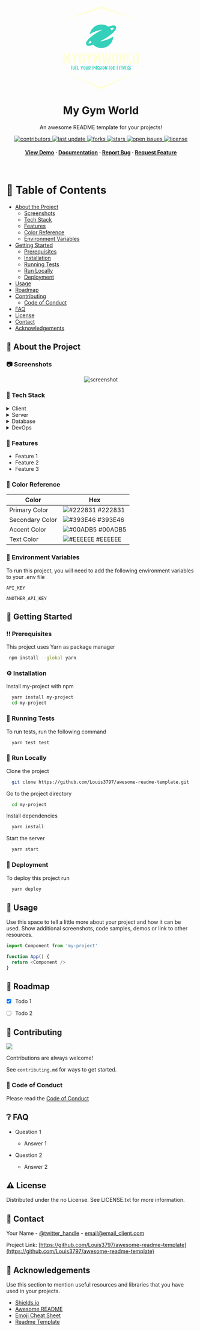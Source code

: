 <!--
Hey, thanks for using the awesome-readme-template template.  
If you have any enhancements, then fork this project and create a pull request 
or just open an issue with the label "enhancement".

Don't forget to give this project a star for additional support ;)
Maybe you can mention me or this repo in the acknowledgements too
-->
<div align="center">

  <div class="css-1vs2kf0" data-testid="editor-canvas-artboard"><div style="transform: scale(1);"><svg width="201.00790310400137" height="221.68300170898436" viewBox="0 0 350 386" class="css-1j8o68f"><defs id="SvgjsDefs5563"></defs><g id="SvgjsG5564" featurekey="rootContainer" transform="matrix(1,0,0,1,0,0)" fill="#fefed5"><path xmlns="http://www.w3.org/2000/svg" fill-rule="evenodd" d="M5,65 L175,0 L345, 65 L175, 10 z M5,306 L175,386 L345,301 L175, 376 z"></path></g><g id="SvgjsG5565" featurekey="symbolFeature-0" transform="matrix(0.13223012432085174,0,0,0.13223012432085174,105.03712515697485,85)" fill="#35d0ba"><defs xmlns="http://www.w3.org/2000/svg"></defs><g xmlns="http://www.w3.org/2000/svg"><path class="fil0" d="M539 0c91,0 175,29 243,78 100,-39 170,-51 212,-42 47,10 68,39 64,82 -2,28 -18,63 -47,101 -78,102 -263,247 -525,377 166,-22 322,-77 467,-171 -6,223 -189,402 -414,402 -111,0 -212,-44 -286,-116 -88,33 -150,42 -188,34 -47,-10 -68,-39 -65,-82 2,-29 19,-63 48,-102 78,-101 262,-247 525,-377 -156,21 -303,71 -440,155 35,-193 204,-339 406,-339zm-342 645c-17,-25 -31,-52 -43,-81 -16,17 -30,33 -41,47 -17,23 -28,41 -30,54 21,4 59,-2 114,-20zm653 -505c20,24 38,49 53,77 17,-17 31,-33 43,-48 17,-23 28,-41 30,-53 -23,-5 -64,2 -126,24z" style="fill: #35d0ba;"></path></g></g><g id="SvgjsG5566" featurekey="nameFeature-0" transform="matrix(1.699763527335376,0,0,1.699763527335376,-2.7196214816345194,198.60284091401712)" fill="#fefed5"><path d="M9.2 31.32 l-7.6 -19.32 l5.4 0 l4.2 10.6 l4.16 -10.6 l5.4 0 l-7.6 19.32 l-3.96 0 z M1.68 40 l0 -23.24 l5.04 12.84 l0 10.4 l-5.04 0 z M15.68 40 l0 -10.4 l5.04 -12.84 l0 23.24 l-5.04 0 z M30.079 40 l0 -10.4 l-6.36 -17.6 l5.36 0 l6.04 16.72 l0 11.28 l-5.04 0 z M36.159 26.64 l-2.68 -7.4 l2.6 -7.24 l5.36 0 z M53.358000000000004 40 l0 -5.04 l1.48 0 l0.76 -0.76 l0 -5.68 l-2.52 0 l0 -5.04 l7.56 0 l0 12.8 l-3.72 3.72 l-3.56 0 z M48.118 40 l-3.72 -3.72 l0 -6.08 l5.04 0 l0 4 l0.76 0.76 l1.48 0 l0 5.04 l-3.56 0 z M44.398 28.52 l0 -12.8 l3.72 -3.72 l3.56 0 l0 5.04 l-1.48 0 l-0.76 0.76 l0 10.72 l-5.04 0 z M55.598 20.96 l0 -3.16 l-0.76 -0.76 l-1.48 0 l0 -5.04 l3.56 0 l3.72 3.72 l0 5.24 l-5.04 0 z M69.95700000000001 40 l0 -10.4 l-6.36 -17.6 l5.36 0 l6.04 16.72 l0 11.28 l-5.04 0 z M76.037 26.64 l-2.68 -7.4 l2.6 -7.24 l5.36 0 z M91.876 31.32 l-7.6 -19.32 l5.4 0 l4.2 10.6 l4.16 -10.6 l5.4 0 l-7.6 19.32 l-3.96 0 z M84.35600000000001 40 l0 -23.24 l5.04 12.84 l0 10.4 l-5.04 0 z M98.356 40 l0 -10.4 l5.04 -12.84 l0 23.24 l-5.04 0 z M120.555 40 l-0.8 -5.12 l2.56 -16.36 l1.48 9.6 l2.52 -16.12 l5.12 0 l-4.36 28 l-6.52 0 z M110.755 40 l-4.36 -28 l5.12 0 l4.36 28 l-5.12 0 z M117.395 39.04 l-2.52 -16.36 l1.64 -10.68 l4.8 0 l0.16 1.08 z M143.514 40 l0 -5.04 l1.6 0 l0.76 -0.76 l0 -16.4 l-0.76 -0.76 l-1.6 0 l0 -5.04 l3.68 0 l3.72 3.72 l0 20.56 l-3.72 3.72 l-3.68 0 z M138.114 40 l-3.72 -3.72 l0 -20.56 l3.72 -3.72 l3.68 0 l0 5.04 l-1.6 0 l-0.76 0.76 l0 16.4 l0.76 0.76 l1.6 0 l0 5.04 l-3.68 0 z M166.073 40 l-2.72 -10.36 l-1.96 0 l0 -5.04 l3.16 0 l0.76 -0.76 l0 -6.04 l-0.76 -0.76 l-3.16 0 l0 -5.04 l5.24 0 l3.72 3.72 l0 10.2 l-2.16 2.2 l3.08 11.88 l-5.2 0 z M154.673 40 l0 -8.68 l5.04 0 l0 8.68 l-5.04 0 z M154.673 29.64 l0 -17.64 l5.04 0 l0 17.64 l-5.04 0 z M174.632 33.28 l0 -21.28 l5.04 0 l0 21.28 l-5.04 0 z M174.632 40 l0 -5.04 l5.04 0 l0 5.04 l-5.04 0 z M181.352 40 l0 -5.04 l6.16 0 l0 5.04 l-6.16 0 z M197.991 40 l0 -5.04 l3.72 0 l0.76 -0.76 l0 -16.4 l-0.76 -0.76 l-3.72 0 l0 -5.04 l5.8 0 l3.72 3.72 l0 20.56 l-3.72 3.72 l-5.8 0 z M191.27100000000002 40 l0 -28 l5.04 0 l0 28 l-5.04 0 z"></path></g><g id="SvgjsG5567" featurekey="sloganFeature-0" transform="matrix(1.261798451714725,0,0,1.261798451714725,35.031800754787696,269.44823717898026)" fill="#35d0ba"><path d="M6.88 6.4399999999999995 c0.22 0.12 0.22 0.36 0.02 0.48 c-0.1 0.06 -0.22 0.12 -0.34 0.14 c-0.22 0.04 -0.44 0.06 -0.66 0.08 c-1.08 0.04 -2.18 0.1 -3.26 0.16 c-0.1 0 -0.2 0.02 -0.38 0.06 c0.06 1.04 0.02 2.04 0.08 3.04 c0.3 0.04 0.54 0 0.8 -0.02 c0.28 -0.02 0.58 -0.04 0.86 -0.04 s0.54 0.06 0.78 0.22 c0.22 0.14 0.22 0.36 0 0.48 c-0.16 0.08 -0.34 0.14 -0.5 0.18 l-1.62 0.18 c-0.1 0.02 -0.18 0.04 -0.3 0.04 c0 0.18 -0.02 0.32 -0.02 0.46 c0.02 2.4 0.04 4.82 0.08 7.24 l0 0.04 c0 0.54 -0.1 0.68 -0.62 0.8 c-0.36 0.08 -0.72 0.06 -1.06 -0.04 c-0.3 -0.1 -0.46 -0.28 -0.48 -0.6 c-0.12 -1.48 -0.32 -2.96 -0.28 -4.44 c0.02 -1.86 0.06 -3.7 0.1 -5.56 c0.02 -0.58 0.08 -1.16 0.1 -1.74 c0.02 -0.2 0 -0.4 -0.02 -0.58 c-0.04 -0.32 0.2 -0.72 0.5 -0.82 c0.34 -0.12 0.72 -0.14 1.06 -0.02 c0.26 0.1 0.52 0.12 0.8 0.12 c1.02 -0.04 2.04 -0.08 3.04 -0.1 c0.34 -0.02 0.66 -0.02 0.98 0.08 c0.12 0.04 0.24 0.1 0.34 0.16 z M0.82 7.800000000000001 c0.02 -0.1 0.06 -0.22 -0.12 -0.3 c-0.02 0.04 -0.08 0.1 -0.1 0.16 c-0.04 0.24 -0.08 0.5 -0.08 0.74 c-0.06 0.96 -0.1 1.9 -0.16 2.84 c-0.1 1.58 -0.14 3.18 -0.06 4.78 c0.04 0.58 0.08 1.14 0.12 1.72 l0.08 0 l0 -0.32 l0 -2.84 c0 -0.68 0.02 -1.38 0.04 -2.06 c0.06 -1.14 0.12 -2.28 0.2 -3.42 c0.02 -0.44 0.06 -0.88 0.08 -1.3 z M6.42 6.58 c0.18 0.02 0.22 -0.12 0.12 -0.14 c-0.68 -0.12 -1.44 0 -2.12 0.02 l-0.02 0 c-0.02 0 -0.04 0.02 -0.06 0.02 l-0.02 0 l-0.02 0 l0 0 l0 0 l0 0 l0.02 0 l0.02 0 c0.02 0 0.04 -0.02 0.06 -0.02 l0.02 0 c0.62 -0.02 1.36 0.06 2 0.12 z M13.7 8.78 c0.5 1.52 0.82 3.08 0.8 4.7 c-0.02 1.86 -0.56 3.6 -1.54 5.18 c-0.72 1.16 -1.8 1.6 -3.1 1.52 c-1.32 -0.06 -2.26 -0.74 -2.84 -1.9 c-0.42 -0.8 -0.64 -1.68 -0.78 -2.58 c-0.2 -1.2 -0.16 -2.42 -0.06 -3.64 c0.1 -1.08 0.24 -2.16 0.48 -3.22 c0.06 -0.24 0.14 -0.48 0.2 -0.74 c0.06 -0.2 0.2 -0.34 0.4 -0.42 c0.46 -0.16 0.96 -0.16 1.42 0 c0.28 0.1 0.42 0.3 0.38 0.6 c-0.04 0.7 -0.1 1.4 -0.16 2.1 c-0.08 1.16 -0.18 2.32 -0.16 3.48 c0.02 1.12 0.2 2.2 0.54 3.26 c0.14 0.44 0.32 0.86 0.56 1.24 c0.06 0.1 0.16 0.18 0.28 0.3 c0.12 -0.18 0.24 -0.34 0.36 -0.52 c0.54 -0.86 0.84 -1.82 1.08 -2.82 c0.22 -1 0.26 -2 0.16 -3.02 c-0.12 -1.18 -0.3 -2.34 -0.68 -3.46 c-0.08 -0.26 -0.1 -0.54 -0.16 -0.8 c-0.04 -0.24 0.06 -0.4 0.28 -0.48 c0.58 -0.26 1.2 -0.26 1.78 0 c0.14 0.06 0.28 0.2 0.34 0.34 c0.16 0.28 0.3 0.58 0.42 0.88 z M7.420000000000001 8.88 c0.02 -0.06 0.04 -0.22 -0.02 -0.24 c-0.16 0.02 -0.2 0.12 -0.22 0.22 c-0.18 0.6 -0.4 1.18 -0.48 1.78 c-0.26 1.7 -0.24 3.4 -0.02 5.1 c0.02 0.06 0.06 0.24 0.1 0.32 c0 -0.08 0.02 -0.3 0.02 -0.38 c-0.02 -1.2 -0.02 -2.42 0 -3.64 c0.02 -0.92 0.18 -1.82 0.48 -2.7 c0.06 -0.18 0.08 -0.28 0.14 -0.46 z M13.8 13.219999999999999 c0.02 0.4 0.3 0.66 0.3 0.16 c0 -0.12 0 -0.24 -0.02 -0.36 l0 -0.3 s-0.02 -0.18 -0.04 -0.28 c-0.08 -0.9 -0.24 -1.76 -0.5 -2.62 c0 -0.02 -0.02 -0.06 -0.02 -0.08 s-0.02 -0.04 -0.02 -0.08 c-0.08 -0.24 -0.28 -0.74 -0.42 -0.94 c-0.06 -0.08 -0.18 -0.04 -0.14 0.1 c0.54 1.42 0.82 2.9 0.86 4.4 z M18.4 7.199999999999999 c-0.02 0.1 -0.04 0.16 -0.04 0.24 c0 2.56 0 5.1 0.02 7.66 c0 0.04 0.04 0.1 0.06 0.18 c0.32 -0.02 0.64 -0.08 0.96 -0.12 s0.66 -0.06 1 -0.06 c0.16 0 0.34 0.08 0.48 0.16 c0.2 0.1 0.2 0.32 0 0.44 c-0.2 0.1 -0.42 0.16 -0.64 0.2 c-0.42 0.1 -0.86 0.16 -1.28 0.24 c-0.18 0.04 -0.34 0.08 -0.52 0.14 c-0.02 0.72 0.02 1.44 0.14 2.14 c0.02 0.08 0.06 0.16 0.08 0.22 c0.08 0.24 0.24 0.38 0.5 0.4 c0.28 0 0.56 0.02 0.84 0 c0.52 -0.04 1.02 -0.08 1.52 -0.12 c0.24 -0.02 0.46 0 0.68 0.02 c0.1 0 0.2 0.04 0.28 0.06 c0.22 0.06 0.36 0.22 0.34 0.34 c-0.02 0.16 -0.16 0.24 -0.3 0.3 c-0.16 0.04 -0.34 0.1 -0.5 0.12 c-0.78 0.06 -1.54 0.14 -2.32 0.2 c-0.54 0.04 -1.1 0 -1.64 -0.1 c-0.24 -0.04 -0.48 -0.12 -0.7 -0.2 c-0.4 -0.18 -0.7 -0.48 -0.84 -0.88 c-0.1 -0.3 -0.2 -0.62 -0.24 -0.94 c-0.08 -0.98 -0.16 -1.96 -0.22 -2.94 c-0.1 -1.5 -0.06 -3.02 -0.02 -4.54 c0.02 -0.8 0.06 -1.62 0.1 -2.44 c0 -0.2 0.02 -0.4 0.02 -0.62 c-0.16 -0.1 -0.3 -0.18 -0.44 -0.28 c-0.12 -0.1 -0.14 -0.3 0.02 -0.38 c0.14 -0.1 0.32 -0.2 0.5 -0.24 c0.4 -0.1 0.82 -0.18 1.22 -0.22 c1.26 -0.1 2.54 -0.14 3.8 0.08 c0.22 0.04 0.44 0.12 0.62 0.22 c0.24 0.12 0.22 0.38 -0.02 0.48 c-0.18 0.1 -0.42 0.18 -0.64 0.2 c-0.3 0.04 -0.6 0 -0.9 0 l-1.58 0 c-0.12 0 -0.22 0.02 -0.34 0.04 z M16.54 7.619999999999999 c-0.18 0.38 -0.2 0.68 -0.26 3.2 c-0.02 1.06 -0.02 2.12 0 3.18 c0.04 1.06 0.1 2.12 0.3 3.16 c0.02 -0.3 0.02 -0.6 0.02 -0.9 c-0.02 -1.42 -0.1 -2.84 -0.08 -4.24 c0.02 -1.34 0.1 -2.68 0.16 -4.02 c0 -0.1 0 -0.2 -0.02 -0.28 c0 -0.04 -0.08 -0.06 -0.12 -0.1 z M30.160000000000004 18.68 c0.12 0.08 0.24 0.18 0.22 0.34 c0 0.2 -0.16 0.28 -0.32 0.32 c-0.16 0.06 -0.32 0.08 -0.5 0.1 c-0.38 0.06 -0.76 0.1 -1.14 0.16 c-0.58 0.08 -1.16 0.18 -1.72 0.3 c-0.56 0.1 -1.1 0.16 -1.64 0.04 c-0.32 -0.08 -0.6 -0.16 -0.86 -0.34 c-0.2 -0.14 -0.3 -0.32 -0.32 -0.56 c-0.1 -2.12 -0.26 -4.24 -0.3 -6.36 c-0.04 -1.74 0.04 -3.48 0.08 -5.22 c0 -0.22 0.04 -0.42 0.06 -0.62 c0.02 -0.24 0.16 -0.4 0.4 -0.46 c0.6 -0.18 1.18 -0.14 1.72 0.22 c0.16 0.1 0.24 0.24 0.26 0.42 c0.04 0.24 0.06 0.5 0.08 0.76 c0.04 1.54 0.06 3.08 0.1 4.62 c0.06 1.84 0.14 3.7 0.2 5.54 c0 0.14 0.02 0.28 0.04 0.5 c0.36 -0.04 0.66 -0.06 0.94 -0.08 c0.62 -0.06 1.26 -0.04 1.88 0.04 c0.18 0.02 0.34 0.08 0.52 0.12 c0.1 0.04 0.2 0.1 0.3 0.16 z M24.28 9.1 l0 -0.6 c0 -0.06 -0.06 -0.12 -0.12 -0.24 c-0.06 0.14 -0.12 0.22 -0.12 0.28 c-0.2 2.74 -0.24 5.46 0.1 8.18 c0.02 -0.96 0.06 -1.9 0.02 -2.84 c-0.04 -1.6 0 -3.2 0.12 -4.78 z M29.78 18.8 c0.04 0.06 -0.02 -0.04 -0.04 -0.04 c-0.28 -0.22 -0.62 -0.28 -0.98 -0.28 c-0.52 -0.02 -1.12 0.02 -1.62 0.1 c-0.02 0 -0.14 0.1 0.06 0.08 c0.4 -0.04 0.92 -0.1 1.32 -0.1 c0.42 0 0.9 -0.02 1.26 0.24 z M44.9 6.58 c0.08 0.06 0.12 0.16 0.1 0.28 c-0.04 0.08 -0.06 0.18 -0.08 0.26 c-0.54 1.52 -1.28 2.96 -2.14 4.32 c-0.2 0.3 -0.44 0.6 -0.68 0.88 c-0.32 0.38 -0.7 0.66 -1.16 0.86 l-0.24 0.12 c-0.02 0.16 -0.02 0.3 -0.02 0.44 c-0.04 1.54 -0.12 3.06 -0.28 4.6 c-0.04 0.36 -0.12 0.74 -0.18 1.1 c-0.04 0.2 -0.16 0.32 -0.34 0.4 c-0.48 0.18 -0.98 0.18 -1.46 -0.02 c-0.18 -0.06 -0.28 -0.2 -0.3 -0.4 c-0.02 -0.36 -0.08 -0.72 -0.08 -1.08 c-0.02 -1.06 0 -2.14 0.1 -3.2 c0.04 -0.6 0.08 -1.22 0.12 -1.84 c-0.1 -0.06 -0.18 -0.12 -0.28 -0.18 c-0.24 -0.14 -0.46 -0.34 -0.58 -0.6 c-0.22 -0.38 -0.44 -0.78 -0.6 -1.2 c-0.34 -0.94 -0.6 -1.9 -0.74 -2.9 c-0.04 -0.24 -0.04 -0.5 -0.04 -0.74 c-0.02 -0.24 0.1 -0.42 0.32 -0.5 c0.46 -0.18 0.9 -0.18 1.36 0 c0.16 0.06 0.26 0.18 0.32 0.34 c0.02 0.08 0.04 0.18 0.06 0.26 c0.22 1.1 0.56 2.18 0.94 3.24 c0.1 0.26 0.22 0.52 0.32 0.8 c0.26 0.02 0.44 0.04 0.64 0.06 c0.08 -0.1 0.18 -0.16 0.24 -0.26 c0.22 -0.3 0.42 -0.58 0.6 -0.9 c0.58 -0.94 1.12 -1.92 1.54 -2.94 c0.14 -0.32 0.3 -0.66 0.42 -0.98 c0.1 -0.22 0.26 -0.34 0.48 -0.42 c0.44 -0.12 0.88 -0.12 1.32 0 c0.12 0.04 0.22 0.12 0.32 0.2 z M37.38 11.2 l0.08 0.34 c-0.04 -0.12 -0.06 -0.22 -0.08 -0.34 c-0.06 -0.1 -0.12 -0.18 -0.16 -0.28 c-0.22 -0.8 -0.46 -1.6 -0.56 -2.44 c-0.02 -0.12 -0.06 -0.24 -0.1 -0.36 c0 -0.02 -0.06 -0.02 -0.08 -0.02 s-0.08 0.02 -0.08 0.06 l0 0.26 c0.14 0.88 0.42 1.72 0.72 2.56 c0.02 0.06 0.06 0.14 0.1 0.18 s0.1 0.02 0.16 0.04 c0 0 -0.2 -0.08 0 0 z M38.68 14.36 c0.02 -0.16 0.1 -0.34 -0.06 -0.5 c-0.24 0.08 -0.18 0.32 -0.2 0.48 c-0.12 1.14 -0.12 2.28 -0.1 3.42 c0 0.02 0.02 0.06 0.06 0.1 c0.1 -0.14 0.08 -0.28 0.08 -0.42 c0.08 -1.02 0.16 -2.06 0.22 -3.08 z M44.24 8.16 l0 0 c0.02 -0.02 0.02 -0.04 0.04 -0.08 c0.04 -0.18 -0.06 -0.16 -0.1 -0.06 c-0.18 0.62 -0.46 1.24 -0.72 1.84 c-0.02 0.02 0 0.06 0.02 0.02 c0.16 -0.32 0.34 -0.64 0.48 -0.98 l0 0 c0.02 -0.06 0.06 -0.1 0.08 -0.16 s0.04 -0.1 0.06 -0.14 c0 0 0 -0.02 0.02 -0.04 l0 -0.02 l0.02 -0.04 c0.04 -0.1 0.08 -0.22 0.1 -0.34 l0 0 z M44.5 6.84 c0.12 0.04 0.26 -0.12 0.14 -0.18 c-0.52 -0.18 -1.38 -0.22 -1.74 0.28 c-0.08 0.1 0.1 0.18 0.18 0.08 c0.28 -0.38 1.04 -0.34 1.42 -0.18 z M53.8 10.62 c0.24 0.9 0.24 1.84 0.1 2.76 c-0.14 1 -0.36 2 -0.68 2.98 c-0.22 0.62 -0.48 1.22 -0.82 1.78 c-0.88 1.4 -2.52 1.94 -4.08 1.36 c-0.58 -0.24 -1 -0.64 -1.3 -1.18 c-0.36 -0.62 -0.56 -1.26 -0.72 -1.96 c-0.16 -0.78 -0.26 -1.58 -0.24 -2.4 c0 -1.14 0.14 -2.28 0.56 -3.34 c0.16 -0.4 0.34 -0.78 0.56 -1.14 c0.4 -0.64 0.92 -1.14 1.62 -1.44 c0.08 -0.02 0.14 -0.04 0.22 -0.08 c0.84 -0.5 1.68 -0.44 2.52 0.04 c0.22 0.14 0.46 0.3 0.68 0.44 c0.86 0.48 1.36 1.24 1.58 2.18 z M48.4 8.76 c0.14 -0.08 0.04 -0.08 -0.08 0 c-1.3 0.84 -1.82 2.3 -1.94 3.78 c-0.16 1.62 -0.16 3.44 0.66 4.9 c0.06 0.1 0.28 0 0.2 -0.12 c-0.74 -1.32 -0.74 -2.9 -0.66 -4.38 c0.08 -1.52 0.46 -3.3 1.82 -4.18 z M51.160000000000004 13.8 c0.1 -0.64 0.14 -1.3 0.1 -1.94 s-0.16 -1.28 -0.46 -1.84 c-0.2 -0.36 -0.44 -0.68 -0.84 -0.9 c-0.12 0.16 -0.22 0.28 -0.32 0.42 c-0.4 0.58 -0.64 1.24 -0.8 1.92 c-0.34 1.38 -0.38 2.78 -0.2 4.18 c0.08 0.7 0.26 1.4 0.54 2.06 c0.1 0.22 0.18 0.46 0.42 0.64 c0.1 -0.12 0.2 -0.2 0.26 -0.32 c0.2 -0.42 0.44 -0.86 0.6 -1.3 c0.36 -0.94 0.54 -1.92 0.7 -2.92 z M53.28 14.74 c0.26 -1 0.34 -2 0.24 -3.02 c-0.08 -0.72 -0.22 -1.66 -0.66 -2.26 c-0.06 -0.08 -0.18 -0.22 -0.04 -0.04 c0.24 0.36 0.26 0.92 0.34 1.44 c0.02 0.18 0.04 0.38 0.06 0.58 c0.02 0.22 0.04 0.44 0.04 0.64 c0.04 0.82 -0.06 1.66 -0.26 2.46 c-0.1 0.36 0.22 0.42 0.28 0.2 z M62.64 8.78 c0.5 1.52 0.82 3.08 0.8 4.7 c-0.02 1.86 -0.56 3.6 -1.54 5.18 c-0.72 1.16 -1.8 1.6 -3.1 1.52 c-1.32 -0.06 -2.26 -0.74 -2.84 -1.9 c-0.42 -0.8 -0.64 -1.68 -0.78 -2.58 c-0.2 -1.2 -0.16 -2.42 -0.06 -3.64 c0.1 -1.08 0.24 -2.16 0.48 -3.22 c0.06 -0.24 0.14 -0.48 0.2 -0.74 c0.06 -0.2 0.2 -0.34 0.4 -0.42 c0.46 -0.16 0.96 -0.16 1.42 0 c0.28 0.1 0.42 0.3 0.38 0.6 c-0.04 0.7 -0.1 1.4 -0.16 2.1 c-0.08 1.16 -0.18 2.32 -0.16 3.48 c0.02 1.12 0.2 2.2 0.54 3.26 c0.14 0.44 0.32 0.86 0.56 1.24 c0.06 0.1 0.16 0.18 0.28 0.3 c0.12 -0.18 0.24 -0.34 0.36 -0.52 c0.54 -0.86 0.84 -1.82 1.08 -2.82 c0.22 -1 0.26 -2 0.16 -3.02 c-0.12 -1.18 -0.3 -2.34 -0.68 -3.46 c-0.08 -0.26 -0.1 -0.54 -0.16 -0.8 c-0.04 -0.24 0.06 -0.4 0.28 -0.48 c0.58 -0.26 1.2 -0.26 1.78 0 c0.14 0.06 0.28 0.2 0.34 0.34 c0.16 0.28 0.3 0.58 0.42 0.88 z M56.36 8.88 c0.02 -0.06 0.04 -0.22 -0.02 -0.24 c-0.16 0.02 -0.2 0.12 -0.22 0.22 c-0.18 0.6 -0.4 1.18 -0.48 1.78 c-0.26 1.7 -0.24 3.4 -0.02 5.1 c0.02 0.06 0.06 0.24 0.1 0.32 c0 -0.08 0.02 -0.3 0.02 -0.38 c-0.02 -1.2 -0.02 -2.42 0 -3.64 c0.02 -0.92 0.18 -1.82 0.48 -2.7 c0.06 -0.18 0.08 -0.28 0.14 -0.46 z M62.74 13.219999999999999 c0.02 0.4 0.3 0.66 0.3 0.16 c0 -0.12 0 -0.24 -0.02 -0.36 l0 -0.3 s-0.02 -0.18 -0.04 -0.28 c-0.08 -0.9 -0.24 -1.76 -0.5 -2.62 c0 -0.02 -0.02 -0.06 -0.02 -0.08 s-0.02 -0.04 -0.02 -0.08 c-0.08 -0.24 -0.28 -0.74 -0.42 -0.94 c-0.06 -0.08 -0.18 -0.04 -0.14 0.1 c0.54 1.42 0.82 2.9 0.86 4.4 z M71.86 8.18 c1.04 0.9 1.32 2.04 0.98 3.36 c-0.14 0.58 -0.44 1.1 -0.82 1.58 c-0.56 0.74 -1.22 1.34 -2 1.86 c-0.38 0.24 -0.78 0.5 -1.16 0.74 c-0.24 0.16 -0.48 0.32 -0.72 0.56 c0.12 0.1 0.22 0.2 0.32 0.28 c0.64 0.52 1.3 1.04 1.94 1.54 c0.5 0.4 0.94 0.86 1.36 1.34 c0.1 0.1 0.16 0.22 0.22 0.3 c-0.06 0.24 -0.22 0.32 -0.38 0.36 c-0.64 0.16 -1.24 0.12 -1.72 -0.38 c-0.74 -0.76 -1.6 -1.36 -2.44 -2 c-0.04 -0.02 -0.08 -0.02 -0.12 -0.04 c-0.12 0.08 -0.08 0.18 -0.08 0.28 c0 0.44 0.04 0.86 0.04 1.28 c0 0.4 -0.08 0.54 -0.44 0.66 c-0.5 0.16 -0.98 0.16 -1.48 0 c-0.28 -0.1 -0.44 -0.3 -0.46 -0.6 c-0.22 -2.16 -0.4 -4.32 -0.36 -6.48 c0.02 -1.78 0.08 -3.54 0.24 -5.3 c0.02 -0.24 0.06 -0.48 0.1 -0.72 c0.02 -0.24 0.16 -0.38 0.36 -0.46 c0.62 -0.22 1.22 -0.24 1.76 0.18 c0.16 0.12 0.3 0.12 0.48 0.12 c0.66 0.02 1.34 0.08 1.98 0.26 c0.9 0.24 1.7 0.68 2.4 1.28 z M65.5 8.02 c0 -0.1 -0.02 -0.2 -0.02 -0.3 c-0.16 0 -0.18 0.1 -0.2 0.2 c-0.06 0.66 -0.16 1.3 -0.2 1.96 c-0.16 1.72 -0.14 3.44 -0.1 5.16 c0.02 1.04 0.08 2.08 0.28 3.12 l0 -0.56 c-0.02 -1.74 -0.06 -3.48 -0.06 -5.2 c0 -1.04 0.04 -2.08 0.18 -3.1 c0.04 -0.42 0.08 -0.86 0.12 -1.28 z M69.44 17.64 c-0.1 -0.06 -0.24 0.1 -0.14 0.18 c0.3 0.16 0.56 0.38 0.82 0.6 c0.28 0.28 0.54 0.58 0.82 0.86 c0 0.02 0.02 0.04 0.04 0.04 c0.1 0.12 0.2 0.22 0.28 0.34 c0.08 0.08 0.24 -0.04 0.16 -0.14 c-0.58 -0.7 -1.18 -1.4 -1.98 -1.88 z M70.92 11.38 c0.3 -1.08 -0.02 -2.26 -1 -2.92 c-0.28 -0.2 -0.6 -0.4 -0.92 -0.56 c-0.52 -0.26 -1.1 -0.38 -1.76 -0.36 c0 0.18 -0.02 0.32 -0.02 0.46 l0 1.34 c-0.02 1.8 -0.06 3.6 -0.08 5.42 c0 0.14 -0.02 0.3 0.06 0.46 c0.08 -0.04 0.14 -0.06 0.2 -0.08 c0.42 -0.28 0.82 -0.56 1.24 -0.84 c0.58 -0.42 1.1 -0.94 1.54 -1.52 c0.34 -0.42 0.58 -0.88 0.74 -1.4 z M72.64 10.8 c0.06 -0.46 0 -0.9 -0.16 -1.28 l0 -0.04 l-0.02 -0.02 c-0.08 -0.18 -0.16 -0.34 -0.28 -0.5 c-0.06 -0.12 -0.14 -0.24 -0.22 -0.36 c-0.12 -0.18 -0.28 -0.34 -0.5 -0.42 c-0.04 -0.04 -0.08 -0.06 -0.12 -0.1 c-0.04 -0.06 -0.1 -0.1 -0.16 -0.12 c-0.08 -0.04 -0.16 -0.1 -0.26 -0.16 c-0.08 -0.04 -0.26 0.06 -0.16 0.14 c1.04 0.62 1.84 1.6 1.68 2.88 c-0.02 0.1 0.2 0.08 0.2 -0.02 z M87.68 10.6 c0.34 1.98 -0.74 3.86 -2.62 4.56 c-0.72 0.26 -1.46 0.36 -2.18 0.5 c-0.24 0.06 -0.5 0.1 -0.8 0.16 c-0.02 0.46 -0.06 0.88 -0.06 1.3 c-0.02 0.96 -0.02 1.92 -0.02 2.88 l0 0.22 c-0.02 0.16 -0.1 0.26 -0.22 0.34 c-0.24 0.14 -0.48 0.16 -0.74 0.18 c-0.28 0 -0.56 -0.02 -0.82 -0.12 c-0.24 -0.1 -0.38 -0.26 -0.4 -0.52 c-0.02 -0.4 -0.06 -0.78 -0.08 -1.18 c-0.16 -1.96 -0.16 -3.94 -0.08 -5.92 c0.04 -1.28 0.1 -2.56 0.16 -3.84 l0 -0.56 c-0.2 -0.02 -0.4 -0.06 -0.58 -0.08 c-0.2 -0.02 -0.38 -0.08 -0.54 -0.2 c-0.14 -0.12 -0.16 -0.28 -0.1 -0.44 c0.1 -0.24 0.28 -0.4 0.5 -0.54 c0.48 -0.34 1.02 -0.52 1.58 -0.62 c1.44 -0.28 2.86 -0.16 4.24 0.42 c1.56 0.64 2.46 1.8 2.76 3.46 z M80.56 8.96 l0 -0.26 c-0.02 -0.02 -0.06 -0.08 -0.08 -0.06 c-0.04 0 -0.1 0.02 -0.12 0.06 c-0.04 0.14 -0.06 0.3 -0.08 0.46 c-0.06 0.46 -0.1 0.92 -0.14 1.38 c-0.14 1.56 -0.14 3.14 -0.12 4.7 c0 0.68 0.02 1.34 0.04 2.02 l0.1 0 c0.02 -0.18 0.04 -0.34 0.04 -0.52 c0.02 -0.44 0.02 -0.9 0.04 -1.34 c0.02 -1.42 0.06 -2.84 0.1 -4.26 c0 -0.26 0.04 -0.54 0.08 -0.8 c0.04 -0.46 0.1 -0.92 0.14 -1.38 z M84.66000000000001 12.64 c0.36 -0.8 0.46 -1.64 0.24 -2.5 c-0.32 -1.32 -1.12 -2.16 -2.46 -2.44 c-0.08 -0.02 -0.14 0 -0.24 0 c0.12 2.22 -0.04 4.42 -0.08 6.68 c0.3 0.04 0.5 -0.08 0.72 -0.14 c0.88 -0.24 1.46 -0.78 1.82 -1.6 z M87.12 11.98 c0.02 -0.06 0 -0.26 -0.04 -0.3 l-0.06 0 c0 0.02 -0.02 0.06 -0.02 0.1 c0.02 0.06 -0.04 0.16 0.06 0.2 c0.02 0.02 0.04 0 0.06 0 z M86.9 11.24 c0.02 0.12 0.3 0.28 0.3 0.1 c-0.12 -1.22 -0.5 -2.56 -1.56 -3.3 c-0.18 -0.12 -0.2 0.1 -0.06 0.2 c0.44 0.32 0.74 0.78 0.96 1.28 c0.04 0.14 0.08 0.28 0.14 0.42 l0 0 c0.12 0.44 0.18 0.88 0.22 1.3 z M95.68 11.36 c-0.1 1.48 -0.22 2.96 -0.28 4.44 c-0.04 1.14 0 2.28 0 3.44 c0 0.04 0.02 0.1 0.02 0.16 c0 0.44 -0.12 0.58 -0.54 0.7 c-0.38 0.08 -0.74 0.08 -1.12 0 c-0.42 -0.1 -0.6 -0.26 -0.64 -0.7 c-0.08 -0.72 -0.1 -1.44 -0.16 -2.16 c-0.02 -0.2 -0.02 -0.4 -0.04 -0.66 c-0.86 -0.08 -1.66 -0.02 -2.48 0.14 c-0.12 0.24 -0.1 0.48 -0.14 0.72 c-0.02 0.2 -0.02 0.4 -0.04 0.6 c-0.02 0.26 -0.16 0.4 -0.4 0.48 c-0.38 0.12 -0.76 0.12 -1.14 0 c-0.24 -0.08 -0.4 -0.26 -0.42 -0.54 c-0.02 -0.16 -0.02 -0.32 -0.02 -0.5 c-0.08 -2.7 0.46 -5.28 1.48 -7.78 c0.3 -0.76 0.68 -1.48 1.14 -2.16 c0.18 -0.26 0.38 -0.5 0.58 -0.74 c0.84 -1 2.3 -0.94 3.06 -0.56 c0.36 0.18 0.6 0.48 0.76 0.84 c0.18 0.4 0.26 0.82 0.32 1.24 c0.14 1 0.12 2.02 0.06 3.04 z M89.80000000000001 11.34 c0.44 -1.48 1.1 -2.86 2.02 -4.12 c0.08 -0.08 0.14 -0.2 0.24 -0.38 c0.12 -0.28 -0.22 0 -0.26 0.04 c-0.12 0.12 -0.22 0.24 -0.32 0.38 c-0.82 1.14 -1.4 2.38 -1.84 3.72 c-0.24 0.7 -0.4 1.42 -0.58 2.14 c-0.12 0.5 -0.22 1 -0.28 1.52 c-0.08 0.5 -0.08 0.98 -0.04 1.48 c0.06 -0.08 0.08 -0.18 0.08 -0.28 c0.1 -0.6 0.14 -1.18 0.28 -1.76 c0.2 -0.92 0.44 -1.84 0.7 -2.74 z M92.78000000000002 15.48 c0.08 -0.44 0.18 -6.54 0.12 -7.12 c-0.12 0.12 -0.16 0.16 -0.2 0.22 c-0.12 0.22 -0.24 0.42 -0.34 0.64 c-0.92 1.94 -1.52 4 -1.82 6.12 c-0.02 0.08 0.02 0.14 0.02 0.24 c0.78 -0.04 1.5 -0.08 2.22 -0.1 z M95.04 10.18 c0.04 0.5 0.36 0.64 0.38 0.18 c0.12 -3.04 -0.66 -3.56 -0.66 -3.56 c0.26 0.46 0.26 2.88 0.28 3.38 z M110.74000000000001 15.5 c1.06 0.96 1.04 2 -0.06 2.94 c-0.82 0.68 -1.76 1.1 -2.8 1.34 c-0.96 0.2 -1.9 0.24 -2.86 0 c-0.1 -0.02 -0.2 -0.04 -0.32 -0.08 c-1.54 -0.54 -2.02 -2.24 -0.98 -3.52 c0.12 -0.18 0.3 -0.34 0.5 -0.42 c0.64 -0.3 1.32 -0.3 2 -0.04 c0.36 0.14 0.44 0.4 0.18 0.7 c-0.38 0.44 -0.58 0.94 -0.54 1.5 c0.02 0.2 0.06 0.38 0.14 0.56 c0.12 0.22 0.32 0.3 0.56 0.24 c0.66 -0.2 1.28 -0.5 1.76 -1.02 c0.46 -0.48 0.48 -0.96 -0.02 -1.44 c-0.3 -0.28 -0.64 -0.52 -0.98 -0.76 c-0.68 -0.5 -1.4 -0.96 -2.06 -1.48 c-0.36 -0.28 -0.7 -0.62 -0.98 -1 c-0.7 -0.9 -0.74 -1.94 -0.14 -2.92 c0.62 -0.96 1.44 -1.64 2.56 -1.94 c0.48 -0.14 0.98 -0.14 1.46 -0.06 c0.56 0.08 1.04 0.3 1.44 0.74 c0.44 0.46 0.84 0.94 1.04 1.56 c0.22 0.58 0.02 0.94 -0.6 1.1 c-0.42 0.1 -0.86 0.1 -1.3 -0.02 c-0.36 -0.08 -0.64 -0.28 -0.76 -0.66 c-0.12 -0.36 -0.26 -0.74 -0.62 -1.06 c-0.42 0.32 -0.66 0.72 -0.8 1.16 c-0.18 0.64 -0.04 1.22 0.42 1.68 c0.44 0.46 0.92 0.86 1.42 1.24 c0.44 0.36 0.96 0.64 1.44 0.96 c0.3 0.22 0.62 0.44 0.9 0.7 z M109.16000000000001 8.98 c-0.2 -0.1 -0.38 0.18 -0.18 0.28 c0.46 0.24 0.82 0.62 0.98 1.12 c0.08 0.22 0.4 0.12 0.34 -0.08 c-0.2 -0.58 -0.6 -1.06 -1.14 -1.32 z M105.58000000000001 9.32 c0.2 -0.1 0.02 -0.4 -0.16 -0.3 c-0.66 0.4 -1.12 1.02 -1.3 1.72 c-0.04 0.12 -0.08 0.26 -0.1 0.38 c0 0.02 0 0.04 0.02 0.08 c-0.02 0.12 -0.02 0.24 -0.02 0.36 c0.02 0.22 0.36 0.22 0.36 0 c-0.02 -0.46 0.08 -0.9 0.28 -1.28 c0.1 -0.16 0.2 -0.3 0.3 -0.42 c0.04 -0.06 0.08 -0.1 0.1 -0.14 c0.16 -0.14 0.34 -0.28 0.52 -0.4 z M103.84 18.62 c0.22 0 0.22 -0.34 0 -0.34 l-0.04 0 c-0.22 0 -0.22 0.34 0 0.34 l0.04 0 z M104.38000000000001 16.3 c0.18 -0.14 0 -0.44 -0.18 -0.3 c-0.56 0.44 -0.78 1.16 -0.72 1.86 c0.02 0.22 0.36 0.22 0.34 0 c-0.04 -0.56 0.1 -1.2 0.56 -1.56 z M102.04 10.72 c-0.26 -0.02 -0.44 -0.16 -0.54 -0.4 c-0.28 -0.52 -0.54 -1.04 -0.82 -1.54 c-0.1 -0.22 -0.22 -0.42 -0.34 -0.68 c-0.1 0.06 -0.16 0.1 -0.18 0.14 c-0.64 0.76 -1.14 1.6 -1.44 2.56 c-0.02 0.12 -0.06 0.26 -0.08 0.38 c-0.28 1.22 0.12 2.18 1.08 2.94 c0.24 0.18 0.5 0.32 0.74 0.46 c0.46 0.28 0.92 0.54 1.36 0.84 c0.36 0.22 0.6 0.52 0.76 0.9 c0.2 0.44 0.24 0.86 0.14 1.34 c-0.32 1.52 -1.7 2.8 -3.2 2.98 c-0.04 0 -0.08 0.02 -0.12 0.02 c-1.04 0.08 -1.8 -0.58 -1.86 -1.62 c-0.02 -0.36 0.04 -0.7 0.14 -1.04 c0.22 -0.82 1.12 -1.14 1.7 -1.1 c0.28 0.02 0.36 0.16 0.32 0.44 c-0.04 0.3 -0.12 0.62 -0.12 0.92 c0 0.38 0.06 0.76 0.42 1.02 c0.2 -0.04 0.26 -0.22 0.32 -0.36 c0.32 -0.58 0.36 -1.18 -0.04 -1.76 c-0.14 -0.2 -0.34 -0.36 -0.54 -0.52 c-0.28 -0.2 -0.6 -0.34 -0.9 -0.52 c-0.34 -0.22 -0.7 -0.4 -1.02 -0.64 c-1.18 -0.88 -1.64 -2.06 -1.44 -3.5 c0.08 -0.54 0.24 -1.04 0.46 -1.52 c0.56 -1.36 1.42 -2.5 2.52 -3.48 c0.5 -0.46 1.08 -0.74 1.74 -0.86 c0.24 -0.04 0.48 -0.04 0.7 -0.02 c0.38 0.02 0.68 0.2 0.88 0.5 c0.14 0.2 0.28 0.42 0.38 0.66 c0.3 0.74 0.56 1.5 0.86 2.26 c0.08 0.22 0.02 0.4 -0.14 0.54 c-0.48 0.46 -1.06 0.68 -1.74 0.66 z M102.84 7.640000000000001 c-0.02 -0.04 -0.12 -0.06 -0.16 -0.02 c-0.06 0.04 -0.06 0.1 -0.02 0.16 s0.06 0.14 0.08 0.22 c0.02 0.06 0.1 0.08 0.16 0.06 s0.08 -0.08 0.06 -0.14 c-0.02 -0.1 -0.06 -0.18 -0.12 -0.28 z M101.52000000000001 6.4 c-0.16 0.02 -0.14 0.24 0.02 0.24 c0.1 -0.02 0.2 0 0.3 0.04 c0.06 0.04 0.14 0.08 0.2 0.12 c0.08 0.04 0.14 0.1 0.2 0.18 c0.08 0.08 0.12 0.18 0.16 0.3 c0.02 0.08 0.12 0.08 0.18 0.02 c0 0 0 0.02 0.02 0.02 l0 -0.02 c0.02 -0.02 0.02 -0.06 0.02 -0.1 c-0.14 -0.5 -0.6 -0.82 -1.1 -0.8 z M98.18 19.42 c0.02 -0.14 -0.2 -0.18 -0.22 -0.04 c-0.02 0.08 -0.02 0.14 0.02 0.22 c0.06 0.14 0.26 0.06 0.2 -0.08 c0 -0.04 -0.02 -0.06 0 -0.1 z M98.80000000000001 17.64 c0.14 -0.06 0.06 -0.26 -0.08 -0.22 c-0.26 0.1 -0.56 0.24 -0.7 0.5 c-0.18 0.3 -0.16 0.72 -0.14 1.04 c0.02 0.16 0.24 0.14 0.24 -0.02 c-0.04 -0.28 -0.06 -0.64 0.08 -0.9 c0.12 -0.22 0.38 -0.32 0.6 -0.4 z M97.54 14.54 c0.12 0.1 0.26 -0.08 0.16 -0.18 c-0.12 -0.08 -0.18 -0.2 -0.22 -0.32 c-0.04 -0.14 -0.26 -0.06 -0.22 0.08 c0.06 0.16 0.16 0.3 0.28 0.42 z M97.96000000000001 9.56 c0.1 -0.1 -0.08 -0.26 -0.16 -0.14 s-0.16 0.22 -0.22 0.34 c-0.16 0.2 -0.28 0.44 -0.38 0.76 l0 0.02 c-0.42 1 -0.56 2.18 -0.16 3.12 c0.06 0.14 0.26 0.06 0.22 -0.06 c-0.08 -0.18 -0.14 -0.38 -0.16 -0.56 c-0.02 -0.04 -0.02 -0.1 -0.02 -0.14 c-0.02 -0.22 -0.04 -0.46 -0.04 -0.7 c0.06 -0.94 0.44 -1.92 0.92 -2.64 z M114.98000000000002 12.86 c-0.06 1.54 -0.12 3.1 -0.2 4.64 c-0.02 0.7 -0.1 1.4 -0.14 2.1 c0 0.28 -0.14 0.46 -0.4 0.54 c-0.44 0.14 -0.88 0.14 -1.32 -0.02 c-0.24 -0.08 -0.36 -0.24 -0.4 -0.5 c-0.08 -0.86 -0.16 -1.72 -0.16 -2.58 c0.02 -1.34 0.04 -2.66 0.08 -4 c0.02 -0.74 0.06 -1.48 0.1 -2.2 c0.06 -1 0.12 -2 0.2 -3 c0 -0.18 0.04 -0.36 0.06 -0.52 c0.04 -0.28 0.2 -0.46 0.46 -0.54 c0.46 -0.14 0.92 -0.14 1.38 0.04 c0.24 0.08 0.38 0.26 0.38 0.52 c0.02 0.22 0.04 0.42 0.04 0.64 c-0.02 1.62 -0.06 3.12 -0.08 4.76 l0 0.12 z M112.82000000000001 18.18 c0.02 -0.12 0.04 -0.16 0.04 -0.22 c0.1 -0.96 0.08 -1.92 0.08 -2.9 c-0.02 -1.72 0.16 -3.46 0.32 -5.18 c0.04 -0.58 0.12 -1.16 0.18 -1.76 c0.02 -0.08 0 -0.18 -0.12 -0.2 c-0.04 0.04 -0.1 0.08 -0.1 0.12 c-0.44 3.36 -0.7 6.72 -0.4 10.14 z M124.12000000000002 10.62 c0.24 0.9 0.24 1.84 0.1 2.76 c-0.14 1 -0.36 2 -0.68 2.98 c-0.22 0.62 -0.48 1.22 -0.82 1.78 c-0.88 1.4 -2.52 1.94 -4.08 1.36 c-0.58 -0.24 -1 -0.64 -1.3 -1.18 c-0.36 -0.62 -0.56 -1.26 -0.72 -1.96 c-0.16 -0.78 -0.26 -1.58 -0.24 -2.4 c0 -1.14 0.14 -2.28 0.56 -3.34 c0.16 -0.4 0.34 -0.78 0.56 -1.14 c0.4 -0.64 0.92 -1.14 1.62 -1.44 c0.08 -0.02 0.14 -0.04 0.22 -0.08 c0.84 -0.5 1.68 -0.44 2.52 0.04 c0.22 0.14 0.46 0.3 0.68 0.44 c0.86 0.48 1.36 1.24 1.58 2.18 z M118.72000000000001 8.76 c0.14 -0.08 0.04 -0.08 -0.08 0 c-1.3 0.84 -1.82 2.3 -1.94 3.78 c-0.16 1.62 -0.16 3.44 0.66 4.9 c0.06 0.1 0.28 0 0.2 -0.12 c-0.74 -1.32 -0.74 -2.9 -0.66 -4.38 c0.08 -1.52 0.46 -3.3 1.82 -4.18 z M121.48000000000002 13.8 c0.1 -0.64 0.14 -1.3 0.1 -1.94 s-0.16 -1.28 -0.46 -1.84 c-0.2 -0.36 -0.44 -0.68 -0.84 -0.9 c-0.12 0.16 -0.22 0.28 -0.32 0.42 c-0.4 0.58 -0.64 1.24 -0.8 1.92 c-0.34 1.38 -0.38 2.78 -0.2 4.18 c0.08 0.7 0.26 1.4 0.54 2.06 c0.1 0.22 0.18 0.46 0.42 0.64 c0.1 -0.12 0.2 -0.2 0.26 -0.32 c0.2 -0.42 0.44 -0.86 0.6 -1.3 c0.36 -0.94 0.54 -1.92 0.7 -2.92 z M123.60000000000002 14.74 c0.26 -1 0.34 -2 0.24 -3.02 c-0.08 -0.72 -0.22 -1.66 -0.66 -2.26 c-0.06 -0.08 -0.18 -0.22 -0.04 -0.04 c0.24 0.36 0.26 0.92 0.34 1.44 c0.02 0.18 0.04 0.38 0.06 0.58 c0.02 0.22 0.04 0.44 0.04 0.64 c0.04 0.82 -0.06 1.66 -0.26 2.46 c-0.1 0.36 0.22 0.42 0.28 0.2 z M133.74 6.92 c0.04 1.34 -0.2 2.66 -0.36 4 c-0.16 1.32 -0.36 2.62 -0.58 3.92 c-0.18 1.1 -0.4 2.2 -0.62 3.28 c-0.02 0.18 -0.08 0.34 -0.12 0.52 c-0.18 0.6 -0.44 0.8 -1.06 0.84 c-0.16 0.02 -0.32 0.02 -0.46 0 c-0.46 -0.04 -0.78 -0.26 -0.94 -0.72 c-0.4 -1.1 -0.8 -2.2 -1.1 -3.34 c-0.14 -0.52 -0.3 -1.02 -0.46 -1.54 l-0.12 0 l0 0.38 c0 0.88 0.02 1.74 0 2.6 c0 0.64 -0.06 1.26 -0.08 1.9 c-0.02 0.26 -0.14 0.42 -0.38 0.52 c-0.46 0.16 -0.9 0.16 -1.36 -0.02 c-0.24 -0.08 -0.36 -0.24 -0.38 -0.5 c-0.04 -0.78 -0.14 -1.54 -0.18 -2.3 c-0.14 -1.9 -0.26 -3.8 -0.22 -5.7 c0.02 -1.12 0.12 -2.26 0.18 -3.4 c0.02 -0.06 0.02 -0.14 0.04 -0.22 c0.04 -0.26 0.18 -0.42 0.42 -0.5 c0.44 -0.12 0.88 -0.12 1.3 0.02 c0.16 0.06 0.28 0.14 0.42 0.2 c0.18 0.08 0.26 0.22 0.32 0.38 l0.84 2.64 c0.5 1.62 1 3.22 1.5 4.84 c0.02 0.08 0.06 0.16 0.1 0.24 c0.14 0.02 0.12 -0.1 0.12 -0.16 c0.26 -2 0.52 -4 0.76 -6 c0.04 -0.32 0.06 -0.64 0.08 -0.96 c0.02 -0.36 0.12 -0.68 0.26 -1 c0.1 -0.18 0.22 -0.32 0.42 -0.38 c0.46 -0.16 0.94 -0.18 1.4 0.02 c0.24 0.08 0.26 0.18 0.26 0.44 z M126.18000000000002 9.68 c0 -0.46 0.1 -0.94 0 -1.44 c-0.08 0.06 -0.14 0.08 -0.16 0.12 c-0.04 0.1 -0.04 0.18 -0.06 0.28 c-0.06 1.38 -0.14 2.76 -0.18 4.14 c-0.04 1.32 0.08 2.64 0.28 3.96 l0 -1.42 c0 -0.46 -0.02 -0.92 -0.02 -1.38 c0 -0.48 0.02 -0.96 0.02 -1.44 c0.02 -0.48 0.02 -0.96 0.04 -1.44 c0.02 -0.46 0.08 -0.92 0.08 -1.38 z M129.60000000000002 14.18 c0.12 0.36 0.22 0.1 0.22 0.08 c-0.08 -0.28 -0.18 -0.62 -0.28 -0.98 l0 -0.02 c-0.02 -0.04 -0.04 -0.06 -0.04 -0.1 c-0.32 -1.08 -0.72 -2.4 -1 -3.22 c-0.02 -0.06 -0.06 0 -0.06 0.02 c0.06 1.08 0.82 3.1 1.16 4.22 z M132.04000000000002 8.48 c0.02 -0.1 0.04 -0.22 -0.12 -0.26 c-0.04 0.02 -0.08 0.04 -0.08 0.06 c-0.18 1.04 -0.38 2.08 -0.52 3.12 c-0.08 0.6 -0.18 1.2 -0.14 1.84 c0.04 -0.06 0.06 -0.08 0.08 -0.12 c0.18 -1.1 0.38 -2.22 0.56 -3.32 c0.08 -0.44 0.16 -0.88 0.22 -1.32 z M146.46 6.4399999999999995 c0.22 0.12 0.22 0.36 0.02 0.48 c-0.1 0.06 -0.22 0.12 -0.34 0.14 c-0.22 0.04 -0.44 0.06 -0.66 0.08 c-1.08 0.04 -2.18 0.1 -3.26 0.16 c-0.1 0 -0.2 0.02 -0.38 0.06 c0.06 1.04 0.02 2.04 0.08 3.04 c0.3 0.04 0.54 0 0.8 -0.02 c0.28 -0.02 0.58 -0.04 0.86 -0.04 s0.54 0.06 0.78 0.22 c0.22 0.14 0.22 0.36 0 0.48 c-0.16 0.08 -0.34 0.14 -0.5 0.18 l-1.62 0.18 c-0.1 0.02 -0.18 0.04 -0.3 0.04 c0 0.18 -0.02 0.32 -0.02 0.46 c0.02 2.4 0.04 4.82 0.08 7.24 l0 0.04 c0 0.54 -0.1 0.68 -0.62 0.8 c-0.36 0.08 -0.72 0.06 -1.06 -0.04 c-0.3 -0.1 -0.46 -0.28 -0.48 -0.6 c-0.12 -1.48 -0.32 -2.96 -0.28 -4.44 c0.02 -1.86 0.06 -3.7 0.1 -5.56 c0.02 -0.58 0.08 -1.16 0.1 -1.74 c0.02 -0.2 0 -0.4 -0.02 -0.58 c-0.04 -0.32 0.2 -0.72 0.5 -0.82 c0.34 -0.12 0.72 -0.14 1.06 -0.02 c0.26 0.1 0.52 0.12 0.8 0.12 c1.02 -0.04 2.04 -0.08 3.04 -0.1 c0.34 -0.02 0.66 -0.02 0.98 0.08 c0.12 0.04 0.24 0.1 0.34 0.16 z M140.4 7.800000000000001 c0.02 -0.1 0.06 -0.22 -0.12 -0.3 c-0.02 0.04 -0.08 0.1 -0.1 0.16 c-0.04 0.24 -0.08 0.5 -0.08 0.74 c-0.06 0.96 -0.1 1.9 -0.16 2.84 c-0.1 1.58 -0.14 3.18 -0.06 4.78 c0.04 0.58 0.08 1.14 0.12 1.72 l0.08 0 l0 -0.32 l0 -2.84 c0 -0.68 0.02 -1.38 0.04 -2.06 c0.06 -1.14 0.12 -2.28 0.2 -3.42 c0.02 -0.44 0.06 -0.88 0.08 -1.3 z M146 6.58 c0.18 0.02 0.22 -0.12 0.12 -0.14 c-0.68 -0.12 -1.44 0 -2.12 0.02 l-0.02 0 c-0.02 0 -0.04 0.02 -0.06 0.02 l-0.02 0 l-0.02 0 l0 0 l0 0 l0 0 l0.02 0 l0.02 0 c0.02 0 0.04 -0.02 0.06 -0.02 l0.02 0 c0.62 -0.02 1.36 0.06 2 0.12 z M153.32000000000002 10.62 c0.24 0.9 0.24 1.84 0.1 2.76 c-0.14 1 -0.36 2 -0.68 2.98 c-0.22 0.62 -0.48 1.22 -0.82 1.78 c-0.88 1.4 -2.52 1.94 -4.08 1.36 c-0.58 -0.24 -1 -0.64 -1.3 -1.18 c-0.36 -0.62 -0.56 -1.26 -0.72 -1.96 c-0.16 -0.78 -0.26 -1.58 -0.24 -2.4 c0 -1.14 0.14 -2.28 0.56 -3.34 c0.16 -0.4 0.34 -0.78 0.56 -1.14 c0.4 -0.64 0.92 -1.14 1.62 -1.44 c0.08 -0.02 0.14 -0.04 0.22 -0.08 c0.84 -0.5 1.68 -0.44 2.52 0.04 c0.22 0.14 0.46 0.3 0.68 0.44 c0.86 0.48 1.36 1.24 1.58 2.18 z M147.92000000000002 8.76 c0.14 -0.08 0.04 -0.08 -0.08 0 c-1.3 0.84 -1.82 2.3 -1.94 3.78 c-0.16 1.62 -0.16 3.44 0.66 4.9 c0.06 0.1 0.28 0 0.2 -0.12 c-0.74 -1.32 -0.74 -2.9 -0.66 -4.38 c0.08 -1.52 0.46 -3.3 1.82 -4.18 z M150.68 13.8 c0.1 -0.64 0.14 -1.3 0.1 -1.94 s-0.16 -1.28 -0.46 -1.84 c-0.2 -0.36 -0.44 -0.68 -0.84 -0.9 c-0.12 0.16 -0.22 0.28 -0.32 0.42 c-0.4 0.58 -0.64 1.24 -0.8 1.92 c-0.34 1.38 -0.38 2.78 -0.2 4.18 c0.08 0.7 0.26 1.4 0.54 2.06 c0.1 0.22 0.18 0.46 0.42 0.64 c0.1 -0.12 0.2 -0.2 0.26 -0.32 c0.2 -0.42 0.44 -0.86 0.6 -1.3 c0.36 -0.94 0.54 -1.92 0.7 -2.92 z M152.8 14.74 c0.26 -1 0.34 -2 0.24 -3.02 c-0.08 -0.72 -0.22 -1.66 -0.66 -2.26 c-0.06 -0.08 -0.18 -0.22 -0.04 -0.04 c0.24 0.36 0.26 0.92 0.34 1.44 c0.02 0.18 0.04 0.38 0.06 0.58 c0.02 0.22 0.04 0.44 0.04 0.64 c0.04 0.82 -0.06 1.66 -0.26 2.46 c-0.1 0.36 0.22 0.42 0.28 0.2 z M161.96 8.18 c1.04 0.9 1.32 2.04 0.98 3.36 c-0.14 0.58 -0.44 1.1 -0.82 1.58 c-0.56 0.74 -1.22 1.34 -2 1.86 c-0.38 0.24 -0.78 0.5 -1.16 0.74 c-0.24 0.16 -0.48 0.32 -0.72 0.56 c0.12 0.1 0.22 0.2 0.32 0.28 c0.64 0.52 1.3 1.04 1.94 1.54 c0.5 0.4 0.94 0.86 1.36 1.34 c0.1 0.1 0.16 0.22 0.22 0.3 c-0.06 0.24 -0.22 0.32 -0.38 0.36 c-0.64 0.16 -1.24 0.12 -1.72 -0.38 c-0.74 -0.76 -1.6 -1.36 -2.44 -2 c-0.04 -0.02 -0.08 -0.02 -0.12 -0.04 c-0.12 0.08 -0.08 0.18 -0.08 0.28 c0 0.44 0.04 0.86 0.04 1.28 c0 0.4 -0.08 0.54 -0.44 0.66 c-0.5 0.16 -0.98 0.16 -1.48 0 c-0.28 -0.1 -0.44 -0.3 -0.46 -0.6 c-0.22 -2.16 -0.4 -4.32 -0.36 -6.48 c0.02 -1.78 0.08 -3.54 0.24 -5.3 c0.02 -0.24 0.06 -0.48 0.1 -0.72 c0.02 -0.24 0.16 -0.38 0.36 -0.46 c0.62 -0.22 1.22 -0.24 1.76 0.18 c0.16 0.12 0.3 0.12 0.48 0.12 c0.66 0.02 1.34 0.08 1.98 0.26 c0.9 0.24 1.7 0.68 2.4 1.28 z M155.60000000000002 8.02 c0 -0.1 -0.02 -0.2 -0.02 -0.3 c-0.16 0 -0.18 0.1 -0.2 0.2 c-0.06 0.66 -0.16 1.3 -0.2 1.96 c-0.16 1.72 -0.14 3.44 -0.1 5.16 c0.02 1.04 0.08 2.08 0.28 3.12 l0 -0.56 c-0.02 -1.74 -0.06 -3.48 -0.06 -5.2 c0 -1.04 0.04 -2.08 0.18 -3.1 c0.04 -0.42 0.08 -0.86 0.12 -1.28 z M159.54000000000002 17.64 c-0.1 -0.06 -0.24 0.1 -0.14 0.18 c0.3 0.16 0.56 0.38 0.82 0.6 c0.28 0.28 0.54 0.58 0.82 0.86 c0 0.02 0.02 0.04 0.04 0.04 c0.1 0.12 0.2 0.22 0.28 0.34 c0.08 0.08 0.24 -0.04 0.16 -0.14 c-0.58 -0.7 -1.18 -1.4 -1.98 -1.88 z M161.02 11.38 c0.3 -1.08 -0.02 -2.26 -1 -2.92 c-0.28 -0.2 -0.6 -0.4 -0.92 -0.56 c-0.52 -0.26 -1.1 -0.38 -1.76 -0.36 c0 0.18 -0.02 0.32 -0.02 0.46 l0 1.34 c-0.02 1.8 -0.06 3.6 -0.08 5.42 c0 0.14 -0.02 0.3 0.06 0.46 c0.08 -0.04 0.14 -0.06 0.2 -0.08 c0.42 -0.28 0.82 -0.56 1.24 -0.84 c0.58 -0.42 1.1 -0.94 1.54 -1.52 c0.34 -0.42 0.58 -0.88 0.74 -1.4 z M162.74 10.8 c0.06 -0.46 0 -0.9 -0.16 -1.28 l0 -0.04 l-0.02 -0.02 c-0.08 -0.18 -0.16 -0.34 -0.28 -0.5 c-0.06 -0.12 -0.14 -0.24 -0.22 -0.36 c-0.12 -0.18 -0.28 -0.34 -0.5 -0.42 c-0.04 -0.04 -0.08 -0.06 -0.12 -0.1 c-0.04 -0.06 -0.1 -0.1 -0.16 -0.12 c-0.08 -0.04 -0.16 -0.1 -0.26 -0.16 c-0.08 -0.04 -0.26 0.06 -0.16 0.14 c1.04 0.62 1.84 1.6 1.68 2.88 c-0.02 0.1 0.2 0.08 0.2 -0.02 z M175.8 6.4399999999999995 c0.22 0.12 0.22 0.36 0.02 0.48 c-0.1 0.06 -0.22 0.12 -0.34 0.14 c-0.22 0.04 -0.44 0.06 -0.66 0.08 c-1.08 0.04 -2.18 0.1 -3.26 0.16 c-0.1 0 -0.2 0.02 -0.38 0.06 c0.06 1.04 0.02 2.04 0.08 3.04 c0.3 0.04 0.54 0 0.8 -0.02 c0.28 -0.02 0.58 -0.04 0.86 -0.04 s0.54 0.06 0.78 0.22 c0.22 0.14 0.22 0.36 0 0.48 c-0.16 0.08 -0.34 0.14 -0.5 0.18 l-1.62 0.18 c-0.1 0.02 -0.18 0.04 -0.3 0.04 c0 0.18 -0.02 0.32 -0.02 0.46 c0.02 2.4 0.04 4.82 0.08 7.24 l0 0.04 c0 0.54 -0.1 0.68 -0.62 0.8 c-0.36 0.08 -0.72 0.06 -1.06 -0.04 c-0.3 -0.1 -0.46 -0.28 -0.48 -0.6 c-0.12 -1.48 -0.32 -2.96 -0.28 -4.44 c0.02 -1.86 0.06 -3.7 0.1 -5.56 c0.02 -0.58 0.08 -1.16 0.1 -1.74 c0.02 -0.2 0 -0.4 -0.02 -0.58 c-0.04 -0.32 0.2 -0.72 0.5 -0.82 c0.34 -0.12 0.72 -0.14 1.06 -0.02 c0.26 0.1 0.52 0.12 0.8 0.12 c1.02 -0.04 2.04 -0.08 3.04 -0.1 c0.34 -0.02 0.66 -0.02 0.98 0.08 c0.12 0.04 0.24 0.1 0.34 0.16 z M169.74 7.800000000000001 c0.02 -0.1 0.06 -0.22 -0.12 -0.3 c-0.02 0.04 -0.08 0.1 -0.1 0.16 c-0.04 0.24 -0.08 0.5 -0.08 0.74 c-0.06 0.96 -0.1 1.9 -0.16 2.84 c-0.1 1.58 -0.14 3.18 -0.06 4.78 c0.04 0.58 0.08 1.14 0.12 1.72 l0.08 0 l0 -0.32 l0 -2.84 c0 -0.68 0.02 -1.38 0.04 -2.06 c0.06 -1.14 0.12 -2.28 0.2 -3.42 c0.02 -0.44 0.06 -0.88 0.08 -1.3 z M175.34 6.58 c0.18 0.02 0.22 -0.12 0.12 -0.14 c-0.68 -0.12 -1.44 0 -2.12 0.02 l-0.02 0 c-0.02 0 -0.04 0.02 -0.06 0.02 l-0.02 0 l-0.02 0 l0 0 l0 0 l0 0 l0.02 0 l0.02 0 c0.02 0 0.04 -0.02 0.06 -0.02 l0.02 0 c0.62 -0.02 1.36 0.06 2 0.12 z M179.22000000000003 12.86 c-0.06 1.54 -0.12 3.1 -0.2 4.64 c-0.02 0.7 -0.1 1.4 -0.14 2.1 c0 0.28 -0.14 0.46 -0.4 0.54 c-0.44 0.14 -0.88 0.14 -1.32 -0.02 c-0.24 -0.08 -0.36 -0.24 -0.4 -0.5 c-0.08 -0.86 -0.16 -1.72 -0.16 -2.58 c0.02 -1.34 0.04 -2.66 0.08 -4 c0.02 -0.74 0.06 -1.48 0.1 -2.2 c0.06 -1 0.12 -2 0.2 -3 c0 -0.18 0.04 -0.36 0.06 -0.52 c0.04 -0.28 0.2 -0.46 0.46 -0.54 c0.46 -0.14 0.92 -0.14 1.38 0.04 c0.24 0.08 0.38 0.26 0.38 0.52 c0.02 0.22 0.04 0.42 0.04 0.64 c-0.02 1.62 -0.06 3.12 -0.08 4.76 l0 0.12 z M177.06000000000003 18.18 c0.02 -0.12 0.04 -0.16 0.04 -0.22 c0.1 -0.96 0.08 -1.92 0.08 -2.9 c-0.02 -1.72 0.16 -3.46 0.32 -5.18 c0.04 -0.58 0.12 -1.16 0.18 -1.76 c0.02 -0.08 0 -0.18 -0.12 -0.2 c-0.04 0.04 -0.1 0.08 -0.1 0.12 c-0.44 3.36 -0.7 6.72 -0.4 10.14 z M188.8 6.619999999999999 c0.14 0.06 0.26 0.16 0.24 0.32 c0 0.16 -0.12 0.24 -0.26 0.32 c-0.08 0.04 -0.16 0.08 -0.24 0.08 c-0.26 0.04 -0.5 0.1 -0.74 0.1 c-0.48 0.02 -0.94 0 -1.4 0 l-0.62 0 c-0.02 0.16 -0.04 0.3 -0.04 0.44 c0 1.48 0.04 2.96 0 4.44 c-0.04 2 -0.12 4 -0.18 6 c0 0.44 -0.02 0.9 -0.04 1.34 c-0.02 0.42 -0.14 0.56 -0.56 0.66 c-0.34 0.1 -0.7 0.1 -1.06 0 c-0.42 -0.1 -0.52 -0.22 -0.54 -0.66 c-0.04 -0.8 -0.08 -1.6 -0.1 -2.4 c-0.06 -1.94 -0.14 -3.86 -0.16 -5.8 c0 -1.24 0.06 -2.5 0.1 -3.74 c0 -0.1 0.02 -0.22 0.02 -0.38 c-0.14 -0.02 -0.24 -0.04 -0.36 -0.04 c-0.46 0.02 -0.92 0.04 -1.38 0.08 c-0.34 0.06 -0.68 0.04 -1 -0.06 c-0.16 -0.04 -0.3 -0.12 -0.44 -0.2 c-0.14 -0.1 -0.12 -0.3 0 -0.42 c0.2 -0.18 0.44 -0.26 0.68 -0.3 c0.56 -0.14 1.12 -0.24 1.7 -0.24 l1.5 0.06 c1.16 0.06 2.32 0.1 3.48 0.16 c0.34 0.02 0.66 0.06 1 0.1 c0.14 0.02 0.28 0.08 0.4 0.14 z M183.84 8.52 l0 -0.2 c-0.2 -0.06 -0.22 0.06 -0.24 0.16 c-0.04 0.46 -0.08 0.9 -0.1 1.34 c-0.02 2.56 -0.14 5.12 0.2 7.64 l0 -4.5 c0.02 -1.48 0 -2.96 0.14 -4.44 z M182.5 6.539999999999999 c1.24 0 2.68 -0.08 3.92 0.04 c-0.02 0 0.02 -0.02 -0.04 -0.02 c-1.04 -0.2 -3.22 -0.28 -3.6 -0.22 c-0.02 0 -0.74 0.2 -0.28 0.2 z M198.2 6.92 c0.04 1.34 -0.2 2.66 -0.36 4 c-0.16 1.32 -0.36 2.62 -0.58 3.92 c-0.18 1.1 -0.4 2.2 -0.62 3.28 c-0.02 0.18 -0.08 0.34 -0.12 0.52 c-0.18 0.6 -0.44 0.8 -1.06 0.84 c-0.16 0.02 -0.32 0.02 -0.46 0 c-0.46 -0.04 -0.78 -0.26 -0.94 -0.72 c-0.4 -1.1 -0.8 -2.2 -1.1 -3.34 c-0.14 -0.52 -0.3 -1.02 -0.46 -1.54 l-0.12 0 l0 0.38 c0 0.88 0.02 1.74 0 2.6 c0 0.64 -0.06 1.26 -0.08 1.9 c-0.02 0.26 -0.14 0.42 -0.38 0.52 c-0.46 0.16 -0.9 0.16 -1.36 -0.02 c-0.24 -0.08 -0.36 -0.24 -0.38 -0.5 c-0.04 -0.78 -0.14 -1.54 -0.18 -2.3 c-0.14 -1.9 -0.26 -3.8 -0.22 -5.7 c0.02 -1.12 0.12 -2.26 0.18 -3.4 c0.02 -0.06 0.02 -0.14 0.04 -0.22 c0.04 -0.26 0.18 -0.42 0.42 -0.5 c0.44 -0.12 0.88 -0.12 1.3 0.02 c0.16 0.06 0.28 0.14 0.42 0.2 c0.18 0.08 0.26 0.22 0.32 0.38 l0.84 2.64 c0.5 1.62 1 3.22 1.5 4.84 c0.02 0.08 0.06 0.16 0.1 0.24 c0.14 0.02 0.12 -0.1 0.12 -0.16 c0.26 -2 0.52 -4 0.76 -6 c0.04 -0.32 0.06 -0.64 0.08 -0.96 c0.02 -0.36 0.12 -0.68 0.26 -1 c0.1 -0.18 0.22 -0.32 0.42 -0.38 c0.46 -0.16 0.94 -0.18 1.4 0.02 c0.24 0.08 0.26 0.18 0.26 0.44 z M190.64000000000001 9.68 c0 -0.46 0.1 -0.94 0 -1.44 c-0.08 0.06 -0.14 0.08 -0.16 0.12 c-0.04 0.1 -0.04 0.18 -0.06 0.28 c-0.06 1.38 -0.14 2.76 -0.18 4.14 c-0.04 1.32 0.08 2.64 0.28 3.96 l0 -1.42 c0 -0.46 -0.02 -0.92 -0.02 -1.38 c0 -0.48 0.02 -0.96 0.02 -1.44 c0.02 -0.48 0.02 -0.96 0.04 -1.44 c0.02 -0.46 0.08 -0.92 0.08 -1.38 z M194.06 14.18 c0.12 0.36 0.22 0.1 0.22 0.08 c-0.08 -0.28 -0.18 -0.62 -0.28 -0.98 l0 -0.02 c-0.02 -0.04 -0.04 -0.06 -0.04 -0.1 c-0.32 -1.08 -0.72 -2.4 -1 -3.22 c-0.02 -0.06 -0.06 0 -0.06 0.02 c0.06 1.08 0.82 3.1 1.16 4.22 z M196.5 8.48 c0.02 -0.1 0.04 -0.22 -0.12 -0.26 c-0.04 0.02 -0.08 0.04 -0.08 0.06 c-0.18 1.04 -0.38 2.08 -0.52 3.12 c-0.08 0.6 -0.18 1.2 -0.14 1.84 c0.04 -0.06 0.06 -0.08 0.08 -0.12 c0.18 -1.1 0.38 -2.22 0.56 -3.32 c0.08 -0.44 0.16 -0.88 0.22 -1.32 z M201.95999999999998 7.199999999999999 c-0.02 0.1 -0.04 0.16 -0.04 0.24 c0 2.56 0 5.1 0.02 7.66 c0 0.04 0.04 0.1 0.06 0.18 c0.32 -0.02 0.64 -0.08 0.96 -0.12 s0.66 -0.06 1 -0.06 c0.16 0 0.34 0.08 0.48 0.16 c0.2 0.1 0.2 0.32 0 0.44 c-0.2 0.1 -0.42 0.16 -0.64 0.2 c-0.42 0.1 -0.86 0.16 -1.28 0.24 c-0.18 0.04 -0.34 0.08 -0.52 0.14 c-0.02 0.72 0.02 1.44 0.14 2.14 c0.02 0.08 0.06 0.16 0.08 0.22 c0.08 0.24 0.24 0.38 0.5 0.4 c0.28 0 0.56 0.02 0.84 0 c0.52 -0.04 1.02 -0.08 1.52 -0.12 c0.24 -0.02 0.46 0 0.68 0.02 c0.1 0 0.2 0.04 0.28 0.06 c0.22 0.06 0.36 0.22 0.34 0.34 c-0.02 0.16 -0.16 0.24 -0.3 0.3 c-0.16 0.04 -0.34 0.1 -0.5 0.12 c-0.78 0.06 -1.54 0.14 -2.32 0.2 c-0.54 0.04 -1.1 0 -1.64 -0.1 c-0.24 -0.04 -0.48 -0.12 -0.7 -0.2 c-0.4 -0.18 -0.7 -0.48 -0.84 -0.88 c-0.1 -0.3 -0.2 -0.62 -0.24 -0.94 c-0.08 -0.98 -0.16 -1.96 -0.22 -2.94 c-0.1 -1.5 -0.06 -3.02 -0.02 -4.54 c0.02 -0.8 0.06 -1.62 0.1 -2.44 c0 -0.2 0.02 -0.4 0.02 -0.62 c-0.16 -0.1 -0.3 -0.18 -0.44 -0.28 c-0.12 -0.1 -0.14 -0.3 0.02 -0.38 c0.14 -0.1 0.32 -0.2 0.5 -0.24 c0.4 -0.1 0.82 -0.18 1.22 -0.22 c1.26 -0.1 2.54 -0.14 3.8 0.08 c0.22 0.04 0.44 0.12 0.62 0.22 c0.24 0.12 0.22 0.38 -0.02 0.48 c-0.18 0.1 -0.42 0.18 -0.64 0.2 c-0.3 0.04 -0.6 0 -0.9 0 l-1.58 0 c-0.12 0 -0.22 0.02 -0.34 0.04 z M200.1 7.619999999999999 c-0.18 0.38 -0.2 0.68 -0.26 3.2 c-0.02 1.06 -0.02 2.12 0 3.18 c0.04 1.06 0.1 2.12 0.3 3.16 c0.02 -0.3 0.02 -0.6 0.02 -0.9 c-0.02 -1.42 -0.1 -2.84 -0.08 -4.24 c0.02 -1.34 0.1 -2.68 0.16 -4.02 c0 -0.1 0 -0.2 -0.02 -0.28 c0 -0.04 -0.08 -0.06 -0.12 -0.1 z M221.1 15.5 c1.06 0.96 1.04 2 -0.06 2.94 c-0.82 0.68 -1.76 1.1 -2.8 1.34 c-0.96 0.2 -1.9 0.24 -2.86 0 c-0.1 -0.02 -0.2 -0.04 -0.32 -0.08 c-1.54 -0.54 -2.02 -2.24 -0.98 -3.52 c0.12 -0.18 0.3 -0.34 0.5 -0.42 c0.64 -0.3 1.32 -0.3 2 -0.04 c0.36 0.14 0.44 0.4 0.18 0.7 c-0.38 0.44 -0.58 0.94 -0.54 1.5 c0.02 0.2 0.06 0.38 0.14 0.56 c0.12 0.22 0.32 0.3 0.56 0.24 c0.66 -0.2 1.28 -0.5 1.76 -1.02 c0.46 -0.48 0.48 -0.96 -0.02 -1.44 c-0.3 -0.28 -0.64 -0.52 -0.98 -0.76 c-0.68 -0.5 -1.4 -0.96 -2.06 -1.48 c-0.36 -0.28 -0.7 -0.62 -0.98 -1 c-0.7 -0.9 -0.74 -1.94 -0.14 -2.92 c0.62 -0.96 1.44 -1.64 2.56 -1.94 c0.48 -0.14 0.98 -0.14 1.46 -0.06 c0.56 0.08 1.04 0.3 1.44 0.74 c0.44 0.46 0.84 0.94 1.04 1.56 c0.22 0.58 0.02 0.94 -0.6 1.1 c-0.42 0.1 -0.86 0.1 -1.3 -0.02 c-0.36 -0.08 -0.64 -0.28 -0.76 -0.66 c-0.12 -0.36 -0.26 -0.74 -0.62 -1.06 c-0.42 0.32 -0.66 0.72 -0.8 1.16 c-0.18 0.64 -0.04 1.22 0.42 1.68 c0.44 0.46 0.92 0.86 1.42 1.24 c0.44 0.36 0.96 0.64 1.44 0.96 c0.3 0.22 0.62 0.44 0.9 0.7 z M219.52 8.98 c-0.2 -0.1 -0.38 0.18 -0.18 0.28 c0.46 0.24 0.82 0.62 0.98 1.12 c0.08 0.22 0.4 0.12 0.34 -0.08 c-0.2 -0.58 -0.6 -1.06 -1.14 -1.32 z M215.94 9.32 c0.2 -0.1 0.02 -0.4 -0.16 -0.3 c-0.66 0.4 -1.12 1.02 -1.3 1.72 c-0.04 0.12 -0.08 0.26 -0.1 0.38 c0 0.02 0 0.04 0.02 0.08 c-0.02 0.12 -0.02 0.24 -0.02 0.36 c0.02 0.22 0.36 0.22 0.36 0 c-0.02 -0.46 0.08 -0.9 0.28 -1.28 c0.1 -0.16 0.2 -0.3 0.3 -0.42 c0.04 -0.06 0.08 -0.1 0.1 -0.14 c0.16 -0.14 0.34 -0.28 0.52 -0.4 z M214.20000000000002 18.62 c0.22 0 0.22 -0.34 0 -0.34 l-0.04 0 c-0.22 0 -0.22 0.34 0 0.34 l0.04 0 z M214.74 16.3 c0.18 -0.14 0 -0.44 -0.18 -0.3 c-0.56 0.44 -0.78 1.16 -0.72 1.86 c0.02 0.22 0.36 0.22 0.34 0 c-0.04 -0.56 0.1 -1.2 0.56 -1.56 z M212.4 10.72 c-0.26 -0.02 -0.44 -0.16 -0.54 -0.4 c-0.28 -0.52 -0.54 -1.04 -0.82 -1.54 c-0.1 -0.22 -0.22 -0.42 -0.34 -0.68 c-0.1 0.06 -0.16 0.1 -0.18 0.14 c-0.64 0.76 -1.14 1.6 -1.44 2.56 c-0.02 0.12 -0.06 0.26 -0.08 0.38 c-0.28 1.22 0.12 2.18 1.08 2.94 c0.24 0.18 0.5 0.32 0.74 0.46 c0.46 0.28 0.92 0.54 1.36 0.84 c0.36 0.22 0.6 0.52 0.76 0.9 c0.2 0.44 0.24 0.86 0.14 1.34 c-0.32 1.52 -1.7 2.8 -3.2 2.98 c-0.04 0 -0.08 0.02 -0.12 0.02 c-1.04 0.08 -1.8 -0.58 -1.86 -1.62 c-0.02 -0.36 0.04 -0.7 0.14 -1.04 c0.22 -0.82 1.12 -1.14 1.7 -1.1 c0.28 0.02 0.36 0.16 0.32 0.44 c-0.04 0.3 -0.12 0.62 -0.12 0.92 c0 0.38 0.06 0.76 0.42 1.02 c0.2 -0.04 0.26 -0.22 0.32 -0.36 c0.32 -0.58 0.36 -1.18 -0.04 -1.76 c-0.14 -0.2 -0.34 -0.36 -0.54 -0.52 c-0.28 -0.2 -0.6 -0.34 -0.9 -0.52 c-0.34 -0.22 -0.7 -0.4 -1.02 -0.64 c-1.18 -0.88 -1.64 -2.06 -1.44 -3.5 c0.08 -0.54 0.24 -1.04 0.46 -1.52 c0.56 -1.36 1.42 -2.5 2.52 -3.48 c0.5 -0.46 1.08 -0.74 1.74 -0.86 c0.24 -0.04 0.48 -0.04 0.7 -0.02 c0.38 0.02 0.68 0.2 0.88 0.5 c0.14 0.2 0.28 0.42 0.38 0.66 c0.3 0.74 0.56 1.5 0.86 2.26 c0.08 0.22 0.02 0.4 -0.14 0.54 c-0.48 0.46 -1.06 0.68 -1.74 0.66 z M213.20000000000002 7.640000000000001 c-0.02 -0.04 -0.12 -0.06 -0.16 -0.02 c-0.06 0.04 -0.06 0.1 -0.02 0.16 s0.06 0.14 0.08 0.22 c0.02 0.06 0.1 0.08 0.16 0.06 s0.08 -0.08 0.06 -0.14 c-0.02 -0.1 -0.06 -0.18 -0.12 -0.28 z M211.88 6.4 c-0.16 0.02 -0.14 0.24 0.02 0.24 c0.1 -0.02 0.2 0 0.3 0.04 c0.06 0.04 0.14 0.08 0.2 0.12 c0.08 0.04 0.14 0.1 0.2 0.18 c0.08 0.08 0.12 0.18 0.16 0.3 c0.02 0.08 0.12 0.08 0.18 0.02 c0 0 0 0.02 0.02 0.02 l0 -0.02 c0.02 -0.02 0.02 -0.06 0.02 -0.1 c-0.14 -0.5 -0.6 -0.82 -1.1 -0.8 z M208.54 19.42 c0.02 -0.14 -0.2 -0.18 -0.22 -0.04 c-0.02 0.08 -0.02 0.14 0.02 0.22 c0.06 0.14 0.26 0.06 0.2 -0.08 c0 -0.04 -0.02 -0.06 0 -0.1 z M209.16 17.64 c0.14 -0.06 0.06 -0.26 -0.08 -0.22 c-0.26 0.1 -0.56 0.24 -0.7 0.5 c-0.18 0.3 -0.16 0.72 -0.14 1.04 c0.02 0.16 0.24 0.14 0.24 -0.02 c-0.04 -0.28 -0.06 -0.64 0.08 -0.9 c0.12 -0.22 0.38 -0.32 0.6 -0.4 z M207.9 14.54 c0.12 0.1 0.26 -0.08 0.16 -0.18 c-0.12 -0.08 -0.18 -0.2 -0.22 -0.32 c-0.04 -0.14 -0.26 -0.06 -0.22 0.08 c0.06 0.16 0.16 0.3 0.28 0.42 z M208.32 9.56 c0.1 -0.1 -0.08 -0.26 -0.16 -0.14 s-0.16 0.22 -0.22 0.34 c-0.16 0.2 -0.28 0.44 -0.38 0.76 l0 0.02 c-0.42 1 -0.56 2.18 -0.16 3.12 c0.06 0.14 0.26 0.06 0.22 -0.06 c-0.08 -0.18 -0.14 -0.38 -0.16 -0.56 c-0.02 -0.04 -0.02 -0.1 -0.02 -0.14 c-0.02 -0.22 -0.04 -0.46 -0.04 -0.7 c0.06 -0.94 0.44 -1.92 0.92 -2.64 z"></path></g></svg></div></div>
  <h1>My Gym World</h1>
  
  <p>
    An awesome README template for your projects! 
  </p>
  
  
<!-- Badges -->
<p>
  <a href="https://github.com/Louis3797/awesome-readme-template/graphs/contributors">
    <img src="https://img.shields.io/github/contributors/Louis3797/awesome-readme-template" alt="contributors" />
  </a>
  <a href="">
    <img src="https://img.shields.io/github/last-commit/Louis3797/awesome-readme-template" alt="last update" />
  </a>
  <a href="https://github.com/Louis3797/awesome-readme-template/network/members">
    <img src="https://img.shields.io/github/forks/Louis3797/awesome-readme-template" alt="forks" />
  </a>
  <a href="https://github.com/Louis3797/awesome-readme-template/stargazers">
    <img src="https://img.shields.io/github/stars/Louis3797/awesome-readme-template" alt="stars" />
  </a>
  <a href="https://github.com/Louis3797/awesome-readme-template/issues/">
    <img src="https://img.shields.io/github/issues/Louis3797/awesome-readme-template" alt="open issues" />
  </a>
  <a href="https://github.com/Louis3797/awesome-readme-template/blob/master/LICENSE">
    <img src="https://img.shields.io/github/license/Louis3797/awesome-readme-template.svg" alt="license" />
  </a>
</p>
   
<h4>
    <a href="https://github.com/Louis3797/awesome-readme-template/">View Demo</a>
  <span> · </span>
    <a href="https://github.com/Louis3797/awesome-readme-template">Documentation</a>
  <span> · </span>
    <a href="https://github.com/Louis3797/awesome-readme-template/issues/">Report Bug</a>
  <span> · </span>
    <a href="https://github.com/Louis3797/awesome-readme-template/issues/">Request Feature</a>
  </h4>
</div>

<br />

<!-- Table of Contents -->
# :notebook_with_decorative_cover: Table of Contents

- [About the Project](#star2-about-the-project)
  * [Screenshots](#camera-screenshots)
  * [Tech Stack](#space_invader-tech-stack)
  * [Features](#dart-features)
  * [Color Reference](#art-color-reference)
  * [Environment Variables](#key-environment-variables)
- [Getting Started](#toolbox-getting-started)
  * [Prerequisites](#bangbang-prerequisites)
  * [Installation](#gear-installation)
  * [Running Tests](#test_tube-running-tests)
  * [Run Locally](#running-run-locally)
  * [Deployment](#triangular_flag_on_post-deployment)
- [Usage](#eyes-usage)
- [Roadmap](#compass-roadmap)
- [Contributing](#wave-contributing)
  * [Code of Conduct](#scroll-code-of-conduct)
- [FAQ](#grey_question-faq)
- [License](#warning-license)
- [Contact](#handshake-contact)
- [Acknowledgements](#gem-acknowledgements)

  

<!-- About the Project -->
## :star2: About the Project


<!-- Screenshots -->
### :camera: Screenshots

<div align="center"> 
  <img src="https://placehold.co/600x400?text=Your+Screenshot+here" alt="screenshot" />
</div>


<!-- TechStack -->
### :space_invader: Tech Stack

<details>
  <summary>Client</summary>
  <ul>
    <li><a href="https://www.typescriptlang.org/">Typescript</a></li>
    <li><a href="https://nextjs.org/">Next.js</a></li>
    <li><a href="https://reactjs.org/">React.js</a></li>
    <li><a href="https://tailwindcss.com/">TailwindCSS</a></li>
  </ul>
</details>

<details>
  <summary>Server</summary>
  <ul>
    <li><a href="https://www.typescriptlang.org/">Typescript</a></li>
    <li><a href="https://expressjs.com/">Express.js</a></li>
    <li><a href="https://go.dev/">Golang</a></li>
    <li><a href="https://nestjs.com/">Nest.js</a></li>
    <li><a href="https://socket.io/">SocketIO</a></li>
    <li><a href="https://www.prisma.io/">Prisma</a></li>    
    <li><a href="https://www.apollographql.com/">Apollo</a></li>
    <li><a href="https://graphql.org/">GraphQL</a></li>
  </ul>
</details>

<details>
<summary>Database</summary>
  <ul>
    <li><a href="https://www.mysql.com/">MySQL</a></li>
    <li><a href="https://www.postgresql.org/">PostgreSQL</a></li>
    <li><a href="https://redis.io/">Redis</a></li>
    <li><a href="https://neo4j.com/">Neo4j</a></li>
    <li><a href="https://www.mongodb.com/">MongoDB</a></li>
  </ul>
</details>

<details>
<summary>DevOps</summary>
  <ul>
    <li><a href="https://www.docker.com/">Docker</a></li>
    <li><a href="https://www.jenkins.io/">Jenkins</a></li>
    <li><a href="https://circleci.com/">CircleCLI</a></li>
  </ul>
</details>

<!-- Features -->
### :dart: Features

- Feature 1
- Feature 2
- Feature 3

<!-- Color Reference -->
### :art: Color Reference

| Color             | Hex                                                                |
| ----------------- | ------------------------------------------------------------------ |
| Primary Color | ![#222831](https://via.placeholder.com/10/222831?text=+) #222831 |
| Secondary Color | ![#393E46](https://via.placeholder.com/10/393E46?text=+) #393E46 |
| Accent Color | ![#00ADB5](https://via.placeholder.com/10/00ADB5?text=+) #00ADB5 |
| Text Color | ![#EEEEEE](https://via.placeholder.com/10/EEEEEE?text=+) #EEEEEE |


<!-- Env Variables -->
### :key: Environment Variables

To run this project, you will need to add the following environment variables to your .env file

`API_KEY`

`ANOTHER_API_KEY`

<!-- Getting Started -->
## 	:toolbox: Getting Started

<!-- Prerequisites -->
### :bangbang: Prerequisites

This project uses Yarn as package manager

```bash
 npm install --global yarn
```

<!-- Installation -->
### :gear: Installation

Install my-project with npm

```bash
  yarn install my-project
  cd my-project
```
   
<!-- Running Tests -->
### :test_tube: Running Tests

To run tests, run the following command

```bash
  yarn test test
```

<!-- Run Locally -->
### :running: Run Locally

Clone the project

```bash
  git clone https://github.com/Louis3797/awesome-readme-template.git
```

Go to the project directory

```bash
  cd my-project
```

Install dependencies

```bash
  yarn install
```

Start the server

```bash
  yarn start
```


<!-- Deployment -->
### :triangular_flag_on_post: Deployment

To deploy this project run

```bash
  yarn deploy
```


<!-- Usage -->
## :eyes: Usage

Use this space to tell a little more about your project and how it can be used. Show additional screenshots, code samples, demos or link to other resources.


```javascript
import Component from 'my-project'

function App() {
  return <Component />
}
```

<!-- Roadmap -->
## :compass: Roadmap

* [x] Todo 1
* [ ] Todo 2


<!-- Contributing -->
## :wave: Contributing

<a href="https://github.com/Louis3797/awesome-readme-template/graphs/contributors">
  <img src="https://contrib.rocks/image?repo=Louis3797/awesome-readme-template" />
</a>


Contributions are always welcome!

See `contributing.md` for ways to get started.


<!-- Code of Conduct -->
### :scroll: Code of Conduct

Please read the [Code of Conduct](https://github.com/Louis3797/awesome-readme-template/blob/master/CODE_OF_CONDUCT.md)

<!-- FAQ -->
## :grey_question: FAQ

- Question 1

  + Answer 1

- Question 2

  + Answer 2


<!-- License -->
## :warning: License

Distributed under the no License. See LICENSE.txt for more information.


<!-- Contact -->
## :handshake: Contact

Your Name - [@twitter_handle](https://twitter.com/twitter_handle) - email@email_client.com

Project Link: [https://github.com/Louis3797/awesome-readme-template](https://github.com/Louis3797/awesome-readme-template)


<!-- Acknowledgments -->
## :gem: Acknowledgements

Use this section to mention useful resources and libraries that you have used in your projects.

 - [Shields.io](https://shields.io/)
 - [Awesome README](https://github.com/matiassingers/awesome-readme)
 - [Emoji Cheat Sheet](https://github.com/ikatyang/emoji-cheat-sheet/blob/master/README.md#travel--places)
 - [Readme Template](https://github.com/othneildrew/Best-README-Template)

